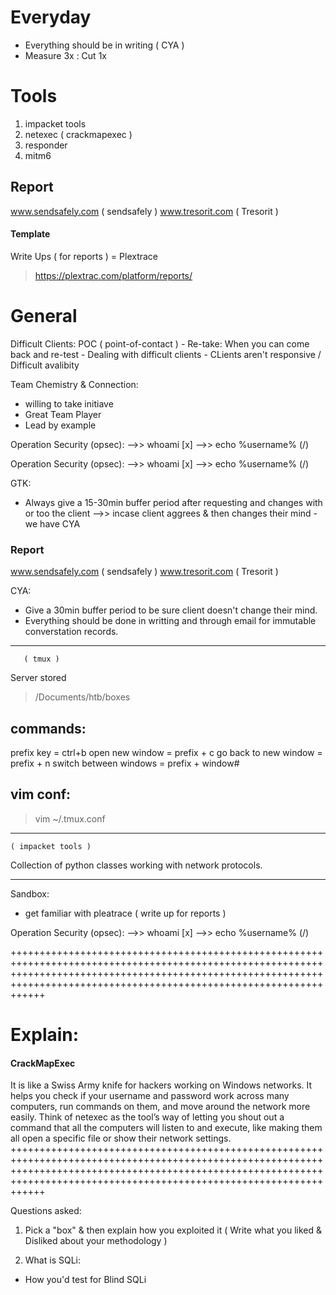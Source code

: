 
# Everyday
 - Everything should be in writing ( CYA )
 - Measure 3x : Cut 1x

# Tools

1. impacket tools
2. netexec ( crackmapexec )
3. responder
4. mitm6

## Report
www.sendsafely.com ( sendsafely )
www.tresorit.com ( Tresorit )
#### Template 
Write Ups ( for reports ) = Plextrace 
> https://plextrac.com/platform/reports/




# General

Difficult Clients:
 POC ( point-of-contact )
     - Re-take: When you can come back and re-test
     - Dealing with difficult clients
     - CLients aren't responsive / Difficult avalibity

Team Chemistry & Connection:
 - willing to take initiave
 - Great Team Player
 - Lead by example

Operation Security (opsec):
     -->> whoami [x]
     -->> echo %username% (/)
     


Operation Security (opsec):
     -->> whoami [x]
     -->> echo %username% (/)

GTK:
 - Always give a 15-30min buffer period after requesting and changes with or too the client
     -->> incase client aggrees & then changes their mind - we have CYA

### Report
www.sendsafely.com ( sendsafely )
www.tresorit.com ( Tresorit )



CYA:
- Give a 30min buffer period to be sure client doesn't change their mind.
- Everything should be done in writting and through email for immutable converstation records. 

-------------------------
    
       ( tmux )

Server stored
> /Documents/htb/boxes

commands:
--
prefix key =  ctrl+b 
  open new window = prefix + c
  go back to new window = prefix + n
  switch between windows = prefix + window#

vim conf:
--
> vim ~/.tmux.conf



--------------------------

    ( impacket tools )

Collection of python classes working with network protocols. 




-------





Sandbox:
- get familiar with pleatrace ( write up for reports )


Operation Security (opsec):
     -->> whoami [x]
     -->> echo %username% (/)






++++++++++++++++++++++++++++++++++++++++++++++++++++++++++++++++++++++++++++++++++++++++++++++++++++++++++++++++++++++++++++++++++++++++++++++++++++++++++++++++++++++++++++++++++++++++++++++++++++++++++++++++++++++++++++++
# Explain:

#### CrackMapExec
It is like a Swiss Army knife for hackers working on Windows networks. 
It helps you check if your username and password work across many computers, run commands on them, and move around the network more easily. 
Think of netexec as the tool’s way of letting you shout out a command that all the computers will listen to and execute, like making them all open a specific file or show their network settings.
++++++++++++++++++++++++++++++++++++++++++++++++++++++++++++++++++++++++++++++++++++++++++++++++++++++++++++++++++++++++++++++++++++++++++++++++++++++++++++++++++++++++++++++++++++++++++++++++++++++++++++++++++++++++++++++





Questions asked:
1. Pick a "box" & then explain how you exploited it
    ( Write what you liked & Disliked about your methodology )

2. What is SQLi:
 - How you'd test for Blind SQLi


